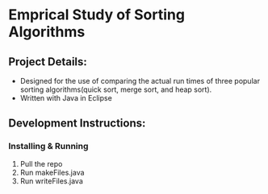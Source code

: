 # Emprical Study of Sorting Algorithms

##  Project Details:
*	Designed for the use of comparing the actual run times of three popular sorting algorithms(quick sort, merge sort, and heap sort).
*	Written with Java in Eclipse

## Development Instructions:
### Installing & Running
1.	Pull the repo
2.	Run makeFiles.java
3.	Run writeFiles.java

